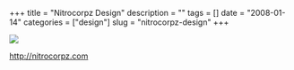 +++
title = "Nitrocorpz Design"
description = ""
tags = []
date = "2008-01-14"
categories = ["design"]
slug = "nitrocorpz-design"
+++


 

  <div id="screens-thumbs" class="clearfix">
    <div class="txt-center" id="design-submission"><a href="http://nitrocorpz.com/"><img id='bluga-thumbnail-1139' class='bluga-thumbnail large' src='//konigi.com/media/bluga/
wt47f2822b22864_0.jpg'/></a></div>  
  </div>   
<p><a href="http://nitrocorpz.com/">http://nitrocorpz.com</a></p>




